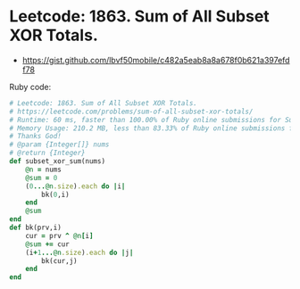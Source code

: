 # Leetcode: 1863. Sum of All Subset XOR Totals.

- https://gist.github.com/lbvf50mobile/c482a5eab8a8a678f0b621a397efdf78

Ruby code:
```Ruby
# Leetcode: 1863. Sum of All Subset XOR Totals.
# https://leetcode.com/problems/sum-of-all-subset-xor-totals/
# Runtime: 60 ms, faster than 100.00% of Ruby online submissions for Sum of All Subset XOR Totals.
# Memory Usage: 210.2 MB, less than 83.33% of Ruby online submissions for Sum of All Subset XOR Totals.
# Thanks God!
# @param {Integer[]} nums
# @return {Integer}
def subset_xor_sum(nums)
    @n = nums
    @sum = 0
    (0...@n.size).each do |i|
        bk(0,i)
    end
    @sum
end
def bk(prv,i)
    cur = prv ^ @n[i]
    @sum += cur
    (i+1...@n.size).each do |j|
        bk(cur,j)
    end
end
```

